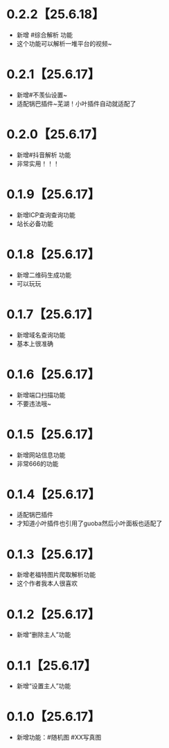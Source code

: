# 0.2.2【25.6.18】
* 新增 #综合解析 功能
* 这个功能可以解析一堆平台的视频~
# 0.2.1【25.6.17】
* 新增#不羡仙设置~
* 适配锅巴插件~芜湖！小叶插件自动就适配了
# 0.2.0【25.6.17】
* 新增#抖音解析 功能
* 非常实用！！！    
# 0.1.9【25.6.17】
* 新增ICP查询查询功能
* 站长必备功能
# 0.1.8【25.6.17】
*  新增二维码生成功能
* 可以玩玩
# 0.1.7【25.6.17】
*  新增域名查询功能
* 基本上很准确
# 0.1.6【25.6.17】
*  新增端口扫描功能
* 不要违法哦~
# 0.1.5【25.6.17】
* 新增网站信息功能
* 非常666的功能
# 0.1.4【25.6.17】
* 适配锅巴插件
* 才知道小叶插件也引用了guoba然后小叶面板也适配了
# 0.1.3【25.6.17】
* 新增老福特图片爬取解析功能
* 这个作者我本人很喜欢
# 0.1.2【25.6.17】
* 新增“删除主人”功能
# 0.1.1【25.6.17】
* 新增“设置主人”功能
# 0.1.0【25.6.17】
* 新增功能：#随机图 #XX写真图
